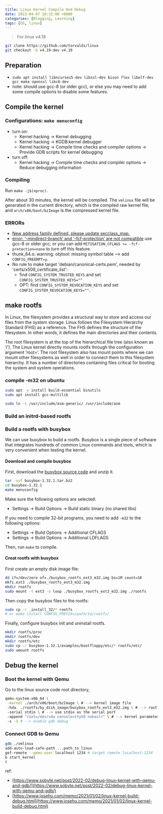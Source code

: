 ```yaml
---
title: Linux Kernel Compile And Debug 
date: 2023-04-07 18:32:00 +0800
categories: [Blogging, Learning]
tags: [OS, linux]
---
```


> For linux v4.19

```bash
git clone https://github.com/torvalds/linux
git checkout -b v4.19-dev v4.19
```

## Preparation

- `sudo apt install libncurses5-dev libssl-dev bison flex libelf-dev gcc make openssl libc6-dev`
- note: should use gcc-8 (or older gcc), or else you may need to add some compile options to disable some features.

## Compile the kernel

### Configurations: `make menuconfig`

- turn on:
  - Kernel hacking -> Kernel debugging
  - Kernel hacking -> KGDB:kernel debugger
  - Kernel hacking -> Compile time checks and compiler options -> Provide GDB scripts for kernel debugging
- turn off:
  - Kernel hacking -> Compile time checks and compiler options -> Reduce debugging information

### Compiling

Run `make -j$(nproc)`.

After about 30 minutes, the kernel will be compiled. The `vmlinux` file will be generated in the current directory, which is the compiled raw kernel file, and `arch/x86/boot/bzImage` is the compressed kernel file.

### ERRORs

- [New address family defined, please update secclass_map.](https://git.kernel.org/pub/scm/linux/kernel/git/stable/linux.git/commit/?id=760f8522ce08)
- [error: ‘-mindirect-branch’ and ‘-fcf-protection’ are not compatible](https://gcc.gnu.org/onlinedocs/gcc-9.3.0/gcc/Instrumentation-Options.html#Instrumentation-Options) use gcc-8 or older gcc; or you can add `MITIGATION_CFLAGS += -fcf-protection=none` to turn off this feature.
- thunk_64.o: warning: objtool: missing symbol table --> add `CONFIG_PREEMPT=y`.
- No rule to make target 'debian/canonical-certs.pem', needed by 'certs/x509_certificate_list':
  - find `CONFIG_SYSTEM_TRUSTED_KEYS` and set `CONFIG_SYSTEM_TRUSTED_KEYS=""`
  - OPT: find `CONFIG_SYSTEM_REVOCATION_KEYS` and set `CONFIG_SYSTEM_REVOCATION_KEYS=""`.

## make rootfs

In Linux, the filesystem provides a structural way to store and access our files from the system storage. Linux follows the Filesystem Hierarchy Standard (FHS) as a reference. The FHS defines the structure of the filesystem. In other words, it defines the main directories and their contents.

The root filesystem is at the top of the hierarchical file tree (also known as ‘/’). The Linux kernel directly mounts rootfs through the configuration argument ‘root=‘. The root filesystem also has mount points where we can mount other filesystems as well in order to connect them to this filesystem hierarchy. It has a number of directories containing files critical for booting the system and system operations.

### compile -m32 on ubuntu

```bash
sudo apt -y install build-essential binutils
sudo apt install gcc-multilib

sudo ln -s /usr/include/asm-generic/ /usr/include/asm
```

### Build an initrd-based rootfs

### Build a rootfs with busybox

We can use busybox to build a rootfs. Busybox is a single piece of software that integrates hundreds of common Linux commands and tools, which is very convenient when testing the kernel.

#### Download and compile busybox

First, download the [busybox source code](https://busybox.net/downloads/) and unzip it.

```sh
tar -xvf busybox-1.32.1.tar.bz2
cd busybox-1.32.1
make menuconfig
```

Make sure the following options are selected:

- Settings -> Build Options -> Build static binary (no shared libs)

If you need to compile 32-bit programs, you need to add `-m32` to the following options:

- Settings -> Build Options -> Additional CFLAGS
- Settings -> Build Options -> Additional LDFLAGS

Then, run `make` to compile.

#### Creat rootfs with busybox

First create an empty disk image file:

```sh
dd if=/dev/zero of=./busybox_rootfs_ext3_m32.img bs=1M count=10
mkfs.ext3 ./busybox_rootfs_ext3_m32.img
mkdir rootfs
sudo mount -t ext3 -o loop ./busybox_rootfs_ext3_m32.img ./rootfs
```

Then copy the busybox files to the rootfs:

```sh
sudo cp -r _install_32/* rootfs
# or make install CONFIG_PREFIX=/path/to/rootfs/
```

Finally, configure busybox init and uninstall rootfs.
  
```sh
mkdir rootfs/proc
mkdir rootfs/dev
mkdir rootfs/etc
sudo cp -r busybox-1.32.1/examples/bootfloppy/etc/* rootfs/etc/
sudo umount rootfs
```

## Debug the kernel

### Boot the kernel with Qemu

Go to the linux source code root directory,

```sh
qemu-system-x86_64 \
 -kernel ./arch/x86/boot/bzImage \ # --> kernel image file
 -hda  ./rootfs/by_disk_image/busybox_rootfs_ext3_m32.img \ # --> rootfs image file
 -serial stdio \ # --> use stdio as the serial port
 -append "root=/dev/sda console=ttyS0 nokaslr" \ # --> kernel parameters
 -s -S # --> enable gdb debug
```

### Connect GDB to Qemu

```sh
gdb ./vmlinux
add-auto-load-safe-path ...path_to_linux
gef-remote --qemu-user localhost 1234 # target remote localhost:1234
b start_kernel
c
```

ref:

- [https://www.sobyte.net/post/2022-02/debug-linux-kernel-with-qemu-and-gdb/](https://www.sobyte.net/post/2022-02/debug-linux-kernel-with-qemu-and-gdb/)
- [https://www.josehu.com/memo/2021/01/02/linux-kernel-build-debug.html](https://www.josehu.com/memo/2021/01/02/linux-kernel-build-debug.html)

